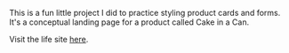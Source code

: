 This is a fun little project I did to practice styling product cards and forms. It's a conceptual landing page for a product called Cake in a Can.

Visit the life site [here](https://danielledonnelly.github.io/cake-in-a-can/).
